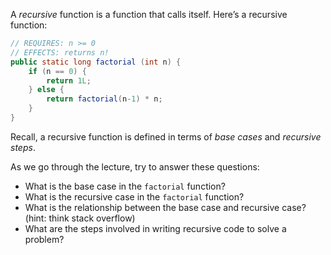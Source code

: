 A *recursive* function is a function that calls itself. Here’s a recursive function:

```java
// REQUIRES: n >= 0
// EFFECTS: returns n!
public static long factorial (int n) {
    if (n == 0) {
        return 1L;
    } else {
        return factorial(n-1) * n;
    }
}
```

Recall, a recursive function is defined in terms of *base cases* and *recursive steps*.

As we go through the lecture, try to answer these questions:

* What is the base case in the `factorial` function?
* What is the recursive case in the `factorial` function?
* What is the relationship between the base case and recursive case? (hint: think stack overflow)
* What are the steps involved in writing recursive code to solve a problem?